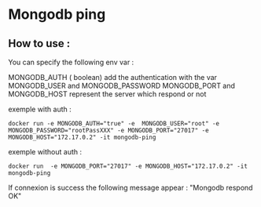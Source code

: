 # Mongodb ping

## How to use :

You can specify the following env var : 

MONGODB_AUTH ( boolean) add the authentication with the var MONGODB_USER and MONGODB_PASSWORD 
MONGODB_PORT and MONGODB_HOST represent the server which respond or not


exemple with auth : 
```
docker run -e MONGODB_AUTH="true" -e  MONGODB_USER="root" -e MONGODB_PASSWORD="rootPassXXX" -e MONGODB_PORT="27017" -e MONGODB_HOST="172.17.0.2" -it mongodb-ping
```

exemple without auth :
```
docker run  -e MONGODB_PORT="27017" -e MONGODB_HOST="172.17.0.2" -it mongodb-ping
```

If connexion is success the following message appear : "Mongodb respond OK"


